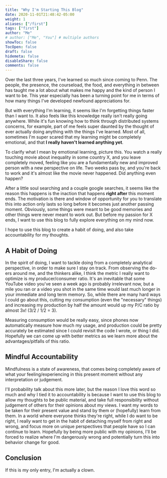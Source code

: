 ```yaml
---
title: "Why I'm Starting This Blog"
date: 2020-11-01T21:48:42-05:00
weight: 1
aliases: ["/first"]
tags: ["first"]
author: "Me"
# author: ["Me", "You"] # multiple authors
showToc: false
TocOpen: false
draft: false
hidemeta: false
disableShare: false
comments: false
---
```


Over the last three years, I've learned so much since coming to Penn. The people, the presence, the courseload, the food, and everything in between has taught me a lot about what makes me happy and the kind of person I want to be. This year especially has been a turning point for me in terms of how many things I've developed newfound appreciations for.

But with everything I'm learning, it seems like I'm forgetting things faster than I want to. It also feels like this knowledge really isn't really going anywhere. While it's fun knowing how to think through distributed systems concerns, for example, part of me feels super daunted by the thought of ever actually doing anything with the things I've learned. Most of all, sometimes I'm super scared that my learning might be completely emotional, and that **I really haven't learned anything yet**.

To clarify what I mean by emotional learning, picture this. You watch a really touching movie about inequality in some country X, and you leave completely moved, feeling like you are a fundamentally new and improved person with a new perspective on life. Two weeks pass by, and you're back to work and it's almost like the movie never happened. Did anything even happen?

After a little soul searching and a couple google searches, it seems like the reason this happens is the inaction that happens **right after** this moment ends. The motivation is there and window of opportunity for you to translate this into action only lasts so long before it becomes just another passing moment. Obviously, some things were meant to be good memories and other things were never meant to work out. But before my passion for X ends, I want to use this blog to fully explore everything on my mind now.

I hope to use this blog to create a habit of doing, and also take accountability for my thoughts.

## A Habit of Doing

In the spirit of doing, I want to tackle doing from a completely analytical perspective, in order to make sure I stay on track. From observing the do-ers around me, and the thinkers alike, I think the metric I really want to optimize is my producer/consumer ratio. It's an inevitable that some YouTube video you've seen a week ago is probably irrelevant now, but a mile you ran or a video you shot in the same time would last much longer in your immediate and long term memory. So, while there are many hard ways I could go about this, cutting my consumption (even the "necessary" things) and increasing my production by half the amount would up my P/C ratio by almost 3x! (3/2 / 1/2 = 3).

Measuring consumption would be really easy, since phones now automatically measure how much my usage, and production could be pretty accurately be estimated since I could revisit the code I wrote, or thing I did. Hopefully we can come up with better metrics as we learn more about the advantages/pitfalls of this ratio.

## Mindful Accountability

Mindfulness is a state of awareness, that comes being completely aware of what your feeling/experiencing in this present moment without any interpretation or judgement.

I'll probability talk about this more later, but the reason I love this word so much and why I tied it to accountability is because I want to use this blog to allow my thoughts to be public material, and take full responsibility without judgement of others for their opinions about my views. I want my words to be taken for their present value and stand by them or (hopefully) learn from them. In a world where everyone thinks they're right, while I do want to be right, I really want to get in the habit of detaching myself from right and wrong, and focus more on unique perspectives that people have so I can continue to learn. Hopefully by being more public with my opinions, I'll be forced to realize where I'm dangerously wrong and potentially turn this into behavior change for good.

## Conclusion

If this is my only entry, I'm actually a clown.
